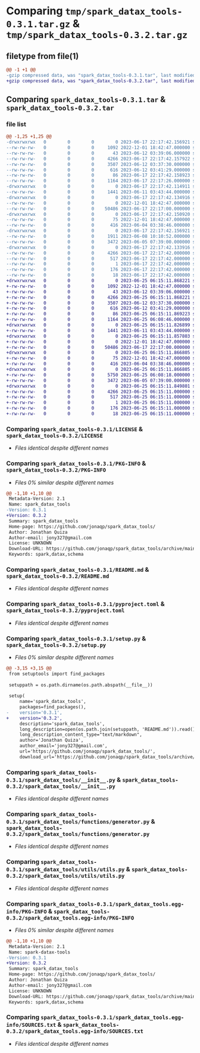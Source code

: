# Comparing `tmp/spark_datax_tools-0.3.1.tar.gz` & `tmp/spark_datax_tools-0.3.2.tar.gz`

## filetype from file(1)

```diff
@@ -1 +1 @@
-gzip compressed data, was "spark_datax_tools-0.3.1.tar", last modified: Sat Jun 17 22:17:42 2023, max compression
+gzip compressed data, was "spark_datax_tools-0.3.2.tar", last modified: Sun Jun 25 06:15:11 2023, max compression
```

## Comparing `spark_datax_tools-0.3.1.tar` & `spark_datax_tools-0.3.2.tar`

### file list

```diff
@@ -1,25 +1,25 @@
-drwxrwxrwx   0        0        0        0 2023-06-17 22:17:42.156921 spark_datax_tools-0.3.1/
--rw-rw-rw-   0        0        0     1092 2022-12-01 18:42:47.000000 spark_datax_tools-0.3.1/LICENSE
--rw-rw-rw-   0        0        0       43 2023-06-12 03:39:06.000000 spark_datax_tools-0.3.1/MANIFEST.in
--rw-rw-rw-   0        0        0     4266 2023-06-17 22:17:42.157922 spark_datax_tools-0.3.1/PKG-INFO
--rw-rw-rw-   0        0        0     3507 2023-06-12 03:37:30.000000 spark_datax_tools-0.3.1/README.md
--rw-rw-rw-   0        0        0      616 2023-06-12 03:41:29.000000 spark_datax_tools-0.3.1/pyproject.toml
--rw-rw-rw-   0        0        0       86 2023-06-17 22:17:42.158923 spark_datax_tools-0.3.1/setup.cfg
--rw-rw-rw-   0        0        0     1164 2023-06-17 22:17:26.000000 spark_datax_tools-0.3.1/setup.py
-drwxrwxrwx   0        0        0        0 2023-06-17 22:17:42.114911 spark_datax_tools-0.3.1/spark_datax_tools/
--rw-rw-rw-   0        0        0     1441 2023-06-11 03:43:44.000000 spark_datax_tools-0.3.1/spark_datax_tools/__init__.py
-drwxrwxrwx   0        0        0        0 2023-06-17 22:17:42.134916 spark_datax_tools-0.3.1/spark_datax_tools/functions/
--rw-rw-rw-   0        0        0        0 2022-12-01 18:42:47.000000 spark_datax_tools-0.3.1/spark_datax_tools/functions/__init__.py
--rw-rw-rw-   0        0        0    50486 2023-06-17 22:17:00.000000 spark_datax_tools-0.3.1/spark_datax_tools/functions/generator.py
-drwxrwxrwx   0        0        0        0 2023-06-17 22:17:42.150920 spark_datax_tools-0.3.1/spark_datax_tools/utils/
--rw-rw-rw-   0        0        0       75 2022-12-01 18:42:47.000000 spark_datax_tools-0.3.1/spark_datax_tools/utils/__init__.py
--rw-rw-rw-   0        0        0      416 2023-06-04 03:38:46.000000 spark_datax_tools-0.3.1/spark_datax_tools/utils/color.py
-drwxrwxrwx   0        0        0        0 2023-06-17 22:17:42.156921 spark_datax_tools-0.3.1/spark_datax_tools/utils/files/
--rw-rw-rw-   0        0        0     1911 2023-06-08 10:10:52.000000 spark_datax_tools-0.3.1/spark_datax_tools/utils/files/ns.csv
--rw-rw-rw-   0        0        0     3472 2023-06-05 07:39:00.000000 spark_datax_tools-0.3.1/spark_datax_tools/utils/utils.py
-drwxrwxrwx   0        0        0        0 2023-06-17 22:17:42.133916 spark_datax_tools-0.3.1/spark_datax_tools.egg-info/
--rw-rw-rw-   0        0        0     4266 2023-06-17 22:17:42.000000 spark_datax_tools-0.3.1/spark_datax_tools.egg-info/PKG-INFO
--rw-rw-rw-   0        0        0      517 2023-06-17 22:17:42.000000 spark_datax_tools-0.3.1/spark_datax_tools.egg-info/SOURCES.txt
--rw-rw-rw-   0        0        0        1 2023-06-17 22:17:42.000000 spark_datax_tools-0.3.1/spark_datax_tools.egg-info/dependency_links.txt
--rw-rw-rw-   0        0        0      176 2023-06-17 22:17:42.000000 spark_datax_tools-0.3.1/spark_datax_tools.egg-info/requires.txt
--rw-rw-rw-   0        0        0       18 2023-06-17 22:17:42.000000 spark_datax_tools-0.3.1/spark_datax_tools.egg-info/top_level.txt
+drwxrwxrwx   0        0        0        0 2023-06-25 06:15:11.868221 spark_datax_tools-0.3.2/
+-rw-rw-rw-   0        0        0     1092 2022-12-01 18:42:47.000000 spark_datax_tools-0.3.2/LICENSE
+-rw-rw-rw-   0        0        0       43 2023-06-12 03:39:06.000000 spark_datax_tools-0.3.2/MANIFEST.in
+-rw-rw-rw-   0        0        0     4266 2023-06-25 06:15:11.868221 spark_datax_tools-0.3.2/PKG-INFO
+-rw-rw-rw-   0        0        0     3507 2023-06-12 03:37:30.000000 spark_datax_tools-0.3.2/README.md
+-rw-rw-rw-   0        0        0      616 2023-06-12 03:41:29.000000 spark_datax_tools-0.3.2/pyproject.toml
+-rw-rw-rw-   0        0        0       86 2023-06-25 06:15:11.869223 spark_datax_tools-0.3.2/setup.cfg
+-rw-rw-rw-   0        0        0     1164 2023-06-25 06:08:46.000000 spark_datax_tools-0.3.2/setup.py
+drwxrwxrwx   0        0        0        0 2023-06-25 06:15:11.826899 spark_datax_tools-0.3.2/spark_datax_tools/
+-rw-rw-rw-   0        0        0     1441 2023-06-11 03:43:44.000000 spark_datax_tools-0.3.2/spark_datax_tools/__init__.py
+drwxrwxrwx   0        0        0        0 2023-06-25 06:15:11.857803 spark_datax_tools-0.3.2/spark_datax_tools/functions/
+-rw-rw-rw-   0        0        0        0 2022-12-01 18:42:47.000000 spark_datax_tools-0.3.2/spark_datax_tools/functions/__init__.py
+-rw-rw-rw-   0        0        0    50486 2023-06-17 22:17:00.000000 spark_datax_tools-0.3.2/spark_datax_tools/functions/generator.py
+drwxrwxrwx   0        0        0        0 2023-06-25 06:15:11.866805 spark_datax_tools-0.3.2/spark_datax_tools/utils/
+-rw-rw-rw-   0        0        0       75 2022-12-01 18:42:47.000000 spark_datax_tools-0.3.2/spark_datax_tools/utils/__init__.py
+-rw-rw-rw-   0        0        0      416 2023-06-04 03:38:46.000000 spark_datax_tools-0.3.2/spark_datax_tools/utils/color.py
+drwxrwxrwx   0        0        0        0 2023-06-25 06:15:11.866805 spark_datax_tools-0.3.2/spark_datax_tools/utils/files/
+-rw-rw-rw-   0        0        0     5750 2023-06-25 06:08:18.000000 spark_datax_tools-0.3.2/spark_datax_tools/utils/files/ns.csv
+-rw-rw-rw-   0        0        0     3472 2023-06-05 07:39:00.000000 spark_datax_tools-0.3.2/spark_datax_tools/utils/utils.py
+drwxrwxrwx   0        0        0        0 2023-06-25 06:15:11.849801 spark_datax_tools-0.3.2/spark_datax_tools.egg-info/
+-rw-rw-rw-   0        0        0     4266 2023-06-25 06:15:11.000000 spark_datax_tools-0.3.2/spark_datax_tools.egg-info/PKG-INFO
+-rw-rw-rw-   0        0        0      517 2023-06-25 06:15:11.000000 spark_datax_tools-0.3.2/spark_datax_tools.egg-info/SOURCES.txt
+-rw-rw-rw-   0        0        0        1 2023-06-25 06:15:11.000000 spark_datax_tools-0.3.2/spark_datax_tools.egg-info/dependency_links.txt
+-rw-rw-rw-   0        0        0      176 2023-06-25 06:15:11.000000 spark_datax_tools-0.3.2/spark_datax_tools.egg-info/requires.txt
+-rw-rw-rw-   0        0        0       18 2023-06-25 06:15:11.000000 spark_datax_tools-0.3.2/spark_datax_tools.egg-info/top_level.txt
```

### Comparing `spark_datax_tools-0.3.1/LICENSE` & `spark_datax_tools-0.3.2/LICENSE`

 * *Files identical despite different names*

### Comparing `spark_datax_tools-0.3.1/PKG-INFO` & `spark_datax_tools-0.3.2/PKG-INFO`

 * *Files 0% similar despite different names*

```diff
@@ -1,10 +1,10 @@
 Metadata-Version: 2.1
 Name: spark_datax_tools
-Version: 0.3.1
+Version: 0.3.2
 Summary: spark_datax_tools
 Home-page: https://github.com/jonaqp/spark_datax_tools/
 Author: Jonathan Quiza
 Author-email: jony327@gmail.com
 License: UNKNOWN
 Download-URL: https://github.com/jonaqp/spark_datax_tools/archive/main.zip
 Keywords: spark,datax,schema
```

### Comparing `spark_datax_tools-0.3.1/README.md` & `spark_datax_tools-0.3.2/README.md`

 * *Files identical despite different names*

### Comparing `spark_datax_tools-0.3.1/pyproject.toml` & `spark_datax_tools-0.3.2/pyproject.toml`

 * *Files identical despite different names*

### Comparing `spark_datax_tools-0.3.1/setup.py` & `spark_datax_tools-0.3.2/setup.py`

 * *Files 0% similar despite different names*

```diff
@@ -3,15 +3,15 @@
 from setuptools import find_packages
 
 setuppath = os.path.dirname(os.path.abspath(__file__))
 
 setup(
     name='spark_datax_tools',
     packages=find_packages(),
-    version='0.3.1',
+    version='0.3.2',
     description='spark_datax_tools',
     long_description=open(os.path.join(setuppath, 'README.md')).read(),
     long_description_content_type="text/markdown",
     author='Jonathan Quiza',
     author_email='jony327@gmail.com',
     url='https://github.com/jonaqp/spark_datax_tools/',
     download_url='https://github.com/jonaqp/spark_datax_tools/archive/main.zip',
```

### Comparing `spark_datax_tools-0.3.1/spark_datax_tools/__init__.py` & `spark_datax_tools-0.3.2/spark_datax_tools/__init__.py`

 * *Files identical despite different names*

### Comparing `spark_datax_tools-0.3.1/spark_datax_tools/functions/generator.py` & `spark_datax_tools-0.3.2/spark_datax_tools/functions/generator.py`

 * *Files identical despite different names*

### Comparing `spark_datax_tools-0.3.1/spark_datax_tools/utils/utils.py` & `spark_datax_tools-0.3.2/spark_datax_tools/utils/utils.py`

 * *Files identical despite different names*

### Comparing `spark_datax_tools-0.3.1/spark_datax_tools.egg-info/PKG-INFO` & `spark_datax_tools-0.3.2/spark_datax_tools.egg-info/PKG-INFO`

 * *Files 0% similar despite different names*

```diff
@@ -1,10 +1,10 @@
 Metadata-Version: 2.1
 Name: spark-datax-tools
-Version: 0.3.1
+Version: 0.3.2
 Summary: spark_datax_tools
 Home-page: https://github.com/jonaqp/spark_datax_tools/
 Author: Jonathan Quiza
 Author-email: jony327@gmail.com
 License: UNKNOWN
 Download-URL: https://github.com/jonaqp/spark_datax_tools/archive/main.zip
 Keywords: spark,datax,schema
```

### Comparing `spark_datax_tools-0.3.1/spark_datax_tools.egg-info/SOURCES.txt` & `spark_datax_tools-0.3.2/spark_datax_tools.egg-info/SOURCES.txt`

 * *Files identical despite different names*

